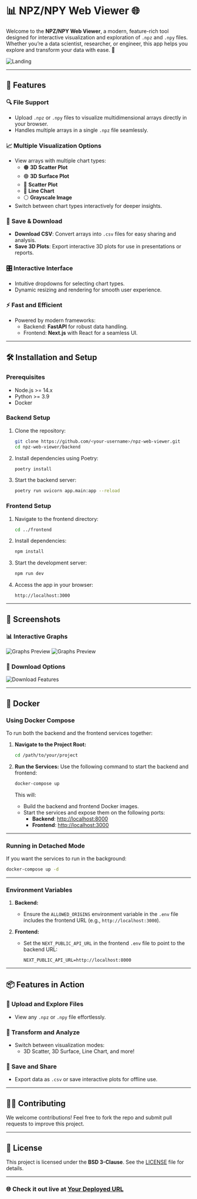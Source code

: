 # 📊 NPZ/NPY Web Viewer 🌐

Welcome to the **NPZ/NPY Web Viewer**, a modern, feature-rich tool designed for interactive visualization and exploration of `.npz` and `.npy` files. Whether you’re a data scientist, researcher, or engineer, this app helps you explore and transform your data with ease. 🚀

![Landing](docs/images/Landing.png)

---

## 🌟 Features

### 🔍 **File Support**
- Upload `.npz` or `.npy` files to visualize multidimensional arrays directly in your browser.
- Handles multiple arrays in a single `.npz` file seamlessly.

### 📈 **Multiple Visualization Options**
- View arrays with multiple chart types:
  - 🟠 **3D Scatter Plot**
  - 🟢 **3D Surface Plot**
  - 🔵 **Scatter Plot**
  - 🔗 **Line Chart**
  - ⚪ **Grayscale Image**
- Switch between chart types interactively for deeper insights.

### 💾 **Save & Download**
- **Download CSV**: Convert arrays into `.csv` files for easy sharing and analysis.
- **Save 3D Plots**: Export interactive 3D plots for use in presentations or reports.

### 🎛 **Interactive Interface**
- Intuitive dropdowns for selecting chart types.
- Dynamic resizing and rendering for smooth user experience.

### ⚡ **Fast and Efficient**
- Powered by modern frameworks:
  - Backend: **FastAPI** for robust data handling.
  - Frontend: **Next.js** with React for a seamless UI.

---

## 🛠️ Installation and Setup

### Prerequisites
- Node.js >= 14.x
- Python >= 3.9
- Docker

### Backend Setup
1. Clone the repository:
   ```bash
   git clone https://github.com/<your-username>/npz-web-viewer.git
   cd npz-web-viewer/backend
   ```

2. Install dependencies using Poetry:
   ```bash
   poetry install
   ```

3. Start the backend server:
   ```bash
   poetry run uvicorn app.main:app --reload
   ```

### Frontend Setup
1. Navigate to the frontend directory:
   ```bash
   cd ../frontend
   ```

2. Install dependencies:
   ```bash
   npm install
   ```

3. Start the development server:
   ```bash
   npm run dev
   ```

4. Access the app in your browser:
   ```
   http://localhost:3000
   ```

---

## 🎨 Screenshots

### 📊 Interactive Graphs
![Graphs Preview](docs/images/3dPlot.png)
![Graphs Preview](docs/images/Grayscale.png)

### 💾 Download Options
![Download Features](docs/images/3dPlotSave.png)

---

## 🚀 Docker

### Using Docker Compose

To run both the backend and the frontend services together:

1. **Navigate to the Project Root:**
   ```bash
   cd /path/to/your/project
   ```

2. **Run the Services:**
   Use the following command to start the backend and frontend:
   ```bash
   docker-compose up
   ```

   This will:
   - Build the backend and frontend Docker images.
   - Start the services and expose them on the following ports:
     - **Backend**: [http://localhost:8000](http://localhost:8000)
     - **Frontend**: [http://localhost:3000](http://localhost:3000)

---

### Running in Detached Mode
If you want the services to run in the background:
```bash
docker-compose up -d
```

---

### Environment Variables

1. **Backend:**
   - Ensure the `ALLOWED_ORIGINS` environment variable in the `.env` file includes the frontend URL (e.g., `http://localhost:3000`).

2. **Frontend:**
   - Set the `NEXT_PUBLIC_API_URL` in the frontend `.env` file to point to the backend URL:
     ```env
     NEXT_PUBLIC_API_URL=http://localhost:8000
     ```

---

## 📦 Features in Action

### 🌟 Upload and Explore Files
- View any `.npz` or `.npy` file effortlessly.

### 🔧 Transform and Analyze
- Switch between visualization modes:
  - 3D Scatter, 3D Surface, Line Chart, and more!

### 💾 Save and Share
- Export data as `.csv` or save interactive plots for offline use.

---

## 🧑‍💻 Contributing

We welcome contributions! Feel free to fork the repo and submit pull requests to improve this project.

---

## 📜 License

This project is licensed under the **BSD 3-Clause**. See the [LICENSE](LICENSE) file for details.

---


### 🌐 Check it out live at [Your Deployed URL](https://https://npz-web-viewer.vercel.app/)
